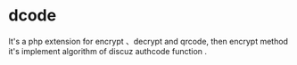 # dcode
It's a php extension for encrypt 、decrypt and qrcode, then encrypt method it's implement algorithm of discuz authcode function .
